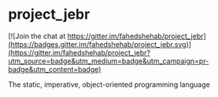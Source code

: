 project_jebr
============

[![Join the chat at https://gitter.im/fahedshehab/project_jebr](https://badges.gitter.im/fahedshehab/project_jebr.svg)](https://gitter.im/fahedshehab/project_jebr?utm_source=badge&utm_medium=badge&utm_campaign=pr-badge&utm_content=badge)

The static, imperative, object-oriented programming language
